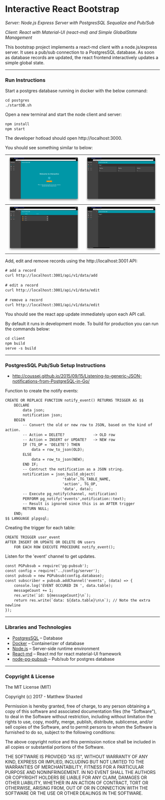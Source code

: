# Interactive React Bootstrap

*Server: Node.js Express Server with PostgresSQL Sequalize and Pub/Sub*

*Client: React with Material-UI (react-md) and Simple GlobalState Management*

This bootstrap project implements a react-md client with a node.js/express server. It uses a pub/sub connection to a PostgresSQL database. As soon as database records are updated, the react frontend interactively updates a simple global state.

* * *

### Run Instructions

Start a postgres database running in docker with the below command:

```
cd postgres
./startDB.sh
```

Open a new terminal and start the node client and server:

```
npm install
npm start
```

The developer hotload should open http://localhost:3000.

You should see something similar to below:

![](screenshots/1.png) | ![](screenshots/2.png)
|:---:|:---:|
|![](screenshots/3.png) | ![](screenshots/4.png)

Add, edit and remove records using the http://localhost:3001 API:

```
# add a record
curl http://localhost:3001/api/v1/data/add

# edit a record
curl http://localhost:3001/api/v1/data/edit

# remove a record
curl http://localhost:3001/api/v1/data/edit
```

You should see the react app update immediately upon each API call.

By default it runs in development mode. To build for production you can run the commands below:

```
cd client
npm build
serve -s build
```

* * *

### PostgresSQL Pub/Sub Setup Instructions

* http://coussej.github.io/2015/09/15/Listening-to-generic-JSON-notifications-from-PostgreSQL-in-Go/

Function to create the notify events:
```
CREATE OR REPLACE FUNCTION notify_event() RETURNS TRIGGER AS $$
    DECLARE 
        data json;
        notification json;
    BEGIN
        -- Convert the old or new row to JSON, based on the kind of action.
        -- Action = DELETE?             -> OLD row
        -- Action = INSERT or UPDATE?   -> NEW row
        IF (TG_OP = 'DELETE') THEN
            data = row_to_json(OLD);
        ELSE
            data = row_to_json(NEW);
        END IF;
        -- Contruct the notification as a JSON string.
        notification = json_build_object(
                          'table',TG_TABLE_NAME,
                          'action', TG_OP,
                          'data', data);
        -- Execute pg_notify(channel, notification)
        PERFORM pg_notify('events',notification::text);
        -- Result is ignored since this is an AFTER trigger
        RETURN NULL; 
    END;
$$ LANGUAGE plpgsql;
```

Creating the trigger for each table:
```
CREATE TRIGGER user_event
AFTER INSERT OR UPDATE OR DELETE ON users
    FOR EACH ROW EXECUTE PROCEDURE notify_event();
```

Listen for the 'event' channel to get updates.

```
const PGPubsub = require('pg-pubsub');
const config = require('../config/server');
const pubsub = new PGPubsub(config.database);
const subscriber = pubsub.addChannel('events', (data) => {
    console.log('EVENT OCCURED IN ', data.table);
    messageCount += 1;
    res.write(`id: ${messageCount}\n`);
    return res.write(`data: ${data.table}\n\n`); // Note the extra newline
});
```

* * *

### Libraries and Technologies

* [PostgresSQL](https://www.postgresql.org/) – Database
* [Docker](https://www.docker.com/) – Containerizer of database
* [Node.js](https://nodejs.org/) – Server-side runtime environment
* [React-md](https://github.com/mlaursen/react-md) – React md for react material-UI framework
* [node-pg-pubsub](https://github.com/voxpelli/node-pg-pubsub) – Pub/sub for postgres database


* * *

### Copyright & License

The MIT License (MIT)

Copyright (c) 2017 - Matthew Shaxted

Permission is hereby granted, free of charge, to any person obtaining a copy of this software and associated documentation files (the "Software"), to deal in the Software without restriction, including without limitation the rights to use, copy, modify, merge, publish, distribute, sublicense, and/or sell copies of the Software, and to permit persons to whom the Software is furnished to do so, subject to the following conditions:

The above copyright notice and this permission notice shall be included in all copies or substantial portions of the Software.

THE SOFTWARE IS PROVIDED "AS IS", WITHOUT WARRANTY OF ANY KIND, EXPRESS OR IMPLIED, INCLUDING BUT NOT LIMITED TO THE WARRANTIES OF MERCHANTABILITY, FITNESS FOR A PARTICULAR PURPOSE AND NONINFRINGEMENT. IN NO EVENT SHALL THE AUTHORS OR COPYRIGHT HOLDERS BE LIABLE FOR ANY CLAIM, DAMAGES OR OTHER LIABILITY, WHETHER IN AN ACTION OF CONTRACT, TORT OR OTHERWISE, ARISING FROM, OUT OF OR IN CONNECTION WITH THE SOFTWARE OR THE USE OR OTHER DEALINGS IN THE SOFTWARE.